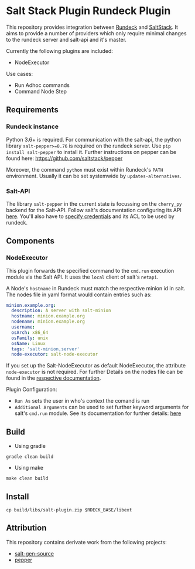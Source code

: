 # Salt Stack Plugin Rundeck Plugin

This repository provides integration between [Rundeck](https://www.rundeck.com)
and [SaltStack](https://www.saltproject.io). It aims to provide a number of
providers which only require minimal changes to the rundeck server and salt-api
and it's master.

Currently the following plugins are included:
  * NodeExecutor

Use cases:
  * Run Adhoc commands
  * Command Node Step

## Requirements

### Rundeck instance
Python 3.6+ is required. For communication with the salt-api, the python
library `salt-pepper>=0.76` is required on the rundeck server.
Use `pip install salt-pepper` to install it.
Further instructions on pepper can be found here: https://github.com/saltstack/pepper

Moreover, the command `python` must exist within Rundeck's `PATH` environment.
Usually it can be set systemwide by `updates-alternatives`.


### Salt-API
The library `salt-pepper` in the current state is focussing on the `cherry_py`
backend for the Salt-API. Follow salt's documentation configuring its API
[here](https://docs.saltproject.io/en/latest/ref/netapi/all/salt.netapi.rest_cherrypy.html).
You'll also have to [specify credentials](https://docs.saltproject.io/en/latest/topics/eauth/index.html)
and its ACL to be used by rundeck.

## Components

### NodeExecutor
This plugin forwards the specified command to the `cmd.run` execution module via
the Salt API. It uses the `local` client of salt's `netapi`.

A Node's `hostname` in Rundeck must match the respective minion id in salt.
The nodes file in yaml format would contain entries such as:
```yaml
minion.example.org:
  description: A server with salt-minion
  hostname: minion.example.org
  nodename: minion.example.org
  username:
  osArch: x86_64
  osFamily: unix
  osName: Linux
  tags: 'salt-minion,server'
  node-executor: salt-node-executor
```
If you set up the Salt-NodeExecutor as default NodeExecutor, the attribute
`node-executor` is not required. For further Details on the nodes file can be
found in the [respective
documentation](https://docs.rundeck.com/docs/manual/document-format-reference/).


Plugin Configuration:
* `Run As` sets the user in who's context the comand is run
* `Additional Arguments` can be used to set further keyword arguments for
  salt's `cmd.run` module. See its documentation for further details:
  [here](https://docs.saltproject.io/en/latest/ref/modules/all/salt.modules.cmdmod.html#salt.modules.cmdmod.run)


## Build

* Using gradle
```
gradle clean build
```

* Using make

```
make clean build
```

## Install

```
cp build/libs/salt-plugin.zip $RDECK_BASE/libext
```



## Attribution

This repository contains derivate work from the following projects:

* [salt-gen-source](https://github.com/amendlik/salt-gen-resource)
* [pepper](https://github.com/saltstack/pepper)
